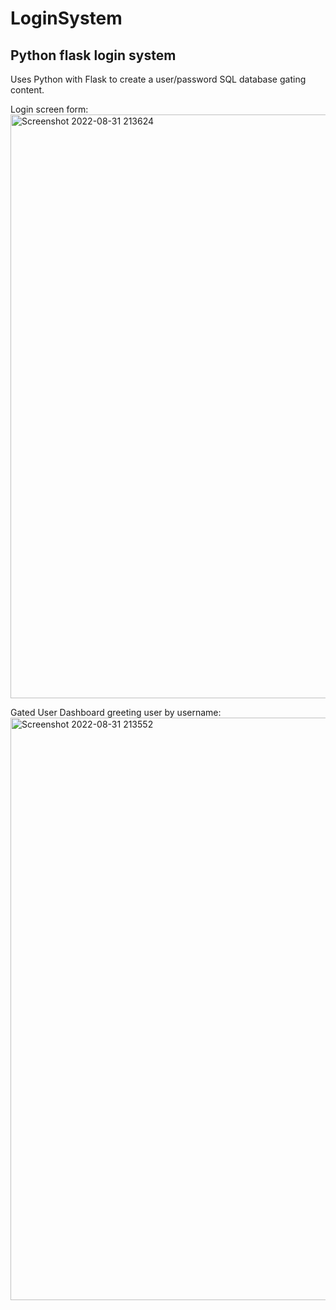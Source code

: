 # LoginSystem
## Python flask login system

Uses Python with Flask to create a user/password SQL database gating content.

Login screen form:
<img width="934" alt="Screenshot 2022-08-31 213624" src="https://user-images.githubusercontent.com/38538941/188197145-24a43886-71ae-4a0f-8a94-fdda2e305907.png">

Gated User Dashboard greeting user by username:
<img width="932" alt="Screenshot 2022-08-31 213552" src="https://user-images.githubusercontent.com/38538941/188197157-225bdd0c-d66c-4a7d-a6b4-00092f48c793.png">
